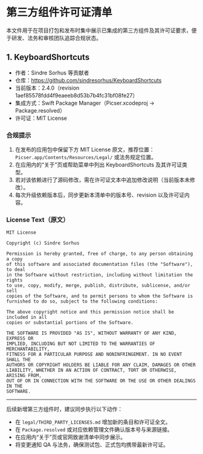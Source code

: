 # 第三方组件许可证清单

本文件用于在项目打包和发布时集中展示已集成的第三方组件及其许可证要求，便于研发、法务和审核团队追踪合规状态。

## 1. KeyboardShortcuts

- 作者：Sindre Sorhus 等贡献者
- 仓库：https://github.com/sindresorhus/KeyboardShortcuts
- 当前版本：2.4.0（revision 1aef85578fdd4f9eaeeb8d53b7b4fc31bf08fe27）
- 集成方式：Swift Package Manager（Picser.xcodeproj → Package.resolved）
- 许可证：MIT License

### 合规提示

1. 在发布的应用包中保留下方 MIT License 原文，推荐位置：`Picser.app/Contents/Resources/Legal/` 或法务规定位置。
2. 在应用内的“关于”页或帮助菜单中列出 KeyboardShortcuts 及其许可证类型。
3. 若对该依赖进行了源码修改，需在许可证文本中追加修改说明（当前版本未修改）。
4. 每次升级依赖版本后，同步更新本清单中的版本号、revision 以及许可证内容。

### License Text（原文）
```
MIT License

Copyright (c) Sindre Sorhus

Permission is hereby granted, free of charge, to any person obtaining a copy
of this software and associated documentation files (the "Software"), to deal
in the Software without restriction, including without limitation the rights
to use, copy, modify, merge, publish, distribute, sublicense, and/or sell
copies of the Software, and to permit persons to whom the Software is
furnished to do so, subject to the following conditions:

The above copyright notice and this permission notice shall be included in all
copies or substantial portions of the Software.

THE SOFTWARE IS PROVIDED "AS IS", WITHOUT WARRANTY OF ANY KIND, EXPRESS OR
IMPLIED, INCLUDING BUT NOT LIMITED TO THE WARRANTIES OF MERCHANTABILITY,
FITNESS FOR A PARTICULAR PURPOSE AND NONINFRINGEMENT. IN NO EVENT SHALL THE
AUTHORS OR COPYRIGHT HOLDERS BE LIABLE FOR ANY CLAIM, DAMAGES OR OTHER
LIABILITY, WHETHER IN AN ACTION OF CONTRACT, TORT OR OTHERWISE, ARISING FROM,
OUT OF OR IN CONNECTION WITH THE SOFTWARE OR THE USE OR OTHER DEALINGS IN THE
SOFTWARE.
```
---

后续新增第三方组件时，建议同步执行以下动作：
- 在 `legal/THIRD_PARTY_LICENSES.md` 增加新的条目和许可证全文。
- 在 `Package.resolved` 或对应依赖管理文件确认版本号与来源链接。
- 在应用内“关于”页或官网致谢清单中同步展示。
- 将变更通知 QA 与法务，确保测试包、正式包均携带最新许可证。
